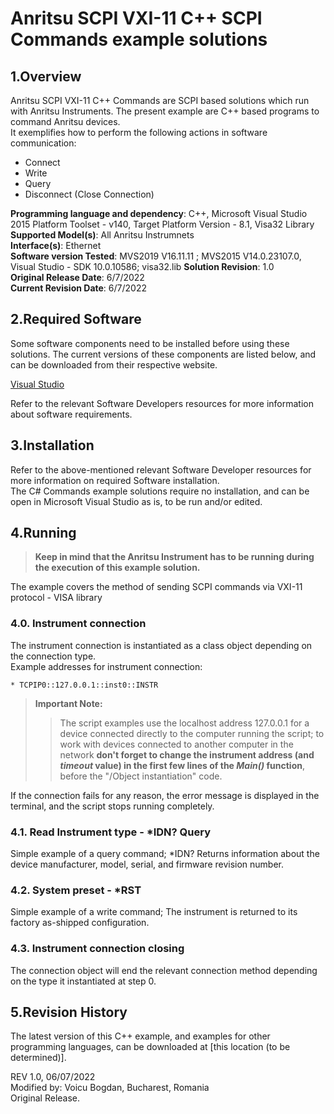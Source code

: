 # Anritsu SCPI VXI-11 C++ SCPI Commands example solutions

## 1.Overview
Anritsu SCPI VXI-11 C++ Commands are SCPI based solutions which run with Anritsu Instruments.
The present example are C++ based programs to command Anritsu devices.  
It exemplifies how to perform the following actions in software communication:
* Connect 
* Write 
* Query 
* Disconnect (Close Connection)

**Programming language and dependency**: C++, Microsoft Visual Studio 2015 Platform Toolset - v140, Target Platform Version - 8.1, Visa32 Library  
**Supported Model(s)**: All Anritsu Instrumnets  
**Interface(s)**: Ethernet  
**Software version Tested**: MVS2019 V16.11.11 ; MVS2015 V14.0.23107.0, Visual Studio - SDK 10.0.10586; visa32.lib
**Solution Revision**: 1.0  
**Original Release Date**: 6/7/2022  
**Current Revision Date**: 6/7/2022


## 2.Required Software
Some software components need to be installed before using these solutions. The current versions of these components are listed below, and can be downloaded from their respective website.

[Visual Studio](https://visualstudio.microsoft.com/downloads/) 

Refer to the relevant Software Developers resources for more information about software requirements.

## 3.Installation
Refer to the above-mentioned relevant Software Developer resources for more information on required Software installation.  
The C# Commands example solutions require no installation, and can be open in Microsoft Visual Studio as is, to be run and/or edited.

## 4.Running

>  **Keep in mind that the Anritsu Instrument has to be running during the execution of this example solution.**

The example covers the method of sending SCPI commands via VXI-11 protocol - VISA library


### 4.0. Instrument connection

The instrument connection is instantiated as a class object depending on the connection type.  
Example addresses for instrument connection:

    * TCPIP0::127.0.0.1::inst0::INSTR

> **Important Note:**
>> The script examples use the localhost address 127.0.0.1 for a device connected directly to the computer running the script; to work with devices connected to another computer in the network **don't forget to change the instrument address (and *timeout* value) in the first few lines of the *Main()* function**, before the "/Object instantiation" code.


If the connection fails for any reason, the error message is displayed in the terminal, and the script stops running completely.

### 4.1. Read Instrument type - *IDN? Query
Simple example of a query command; *IDN?
Returns information about the device manufacturer, model, serial, and firmware revision number.

### 4.2. System preset - *RST
Simple example of a write command;
The instrument is returned to its factory as-shipped configuration.

### 4.3. Instrument connection closing
The connection object will end the relevant connection method depending on the type it instantiated at step 0.

## 5.Revision History
The latest version of this C++ example, and examples for other programming languages, can be downloaded at [this location (to be determined)].

REV 1.0, 06/07/2022  
Modified by: Voicu Bogdan, Bucharest, Romania  
Original Release. 

